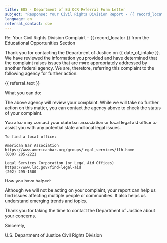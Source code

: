 ```yaml
---
title: EOS - Department of Ed OCR Referral Form Letter
subject: "Response: Your Civil Rights Division Report - {{ record_locator }} from the Educational Opportunities Section"
language: en
referral_contact: doe
---
```

Re: Your Civil Rights Division Complaint – {{ record_locator }} from the Educational Opportunities Section

Thank you for contacting the Department of Justice on {{ date_of_intake }}.  We have reviewed the information you provided and have determined that the complaint raises issues that are more appropriately addressed by another federal agency.  We are, therefore, referring this complaint to the following agency for further action:

{{ referral_text }}

What you can do:

The above agency will review your complaint.  While we will take no further action on this matter, you can contact the agency above to check the status of your complaint.

You also may contact your state bar association or local legal aid office to assist you with any potential state and local legal issues.

    To find a local office:

    American Bar Association
    https://www.americanbar.org/groups/legal_services/flh-home
    (800) 285-2221

    Legal Services Corporation (or Legal Aid Offices)
    https://www.lsc.gov/find-legal-aid
    (202) 295-1500

How you have helped:

Although we will not be acting on your complaint, your report can help us find issues affecting multiple people or communities.  It also helps us understand emerging trends and topics.

Thank you for taking the time to contact the Department of Justice about your concerns.

Sincerely,

U.S. Department of Justice
Civil Rights Division
